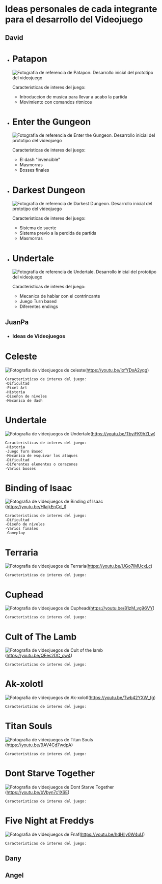 # Ideas personales de cada integrante para el desarrollo del Videojuego

## David
* # Patapon
  ![Fotografia de referencia de Patapon. Desarrollo inicial del prototipo del videojuego](https://imgs.search.brave.com/qIDsA-pExdRKBZe1e4FA3_3EYBtxDrLb67iyFnFfXuM/rs:fit:1170:660:1/g:ce/aHR0cHM6Ly9nZWVr/Y3VsdHVyZS5jby93/cC1jb250ZW50L3Vw/bG9hZHMvMjAxNy8x/Mi9SZW1hc3RlcmVk/LVBhdGFwb24tMi1B/cnJpdmluZy1pbi0y/MDE4LTIuanBn)

  Caracteristicas de interes del juego:
  - Introduccion de musica para llevar a acabo la partida
  - Movimiento con comandos ritmicos 


* # Enter the Gungeon 
  ![Fotografia de referencia de Enter the Gungeon. Desarrollo inicial del prototipo del videojuego](https://imgs.search.brave.com/czELMe1nuYT8JFvPdmKmz3indK11d_VMVtr26EpNMOA/rs:fit:1200:1080:1/g:ce/aHR0cHM6Ly9zdGF0/aWMudGFpZ2FtZS5v/cmcvaW1hZ2Uvc2Ny/ZWVuc2hvdC8yMDE2/MDQvZW50ZXItdGhl/LWd1bmdlb24tMi5q/cGc)
  
  Caracteristicas de interes del juego:
  - El dash "invencible"
  - Masmorras
  - Bosses finales

* # Darkest Dungeon
  ![Fotografia de referencia de Darkest Dungeon. Desarrollo inicial del prototipo del videojuego](https://imgs.search.brave.com/_HOUnaRk-P497BEoLy7DOFv6fRjwZijbUcYva9ubMvI/rs:fit:1200:1080:1/g:ce/aHR0cHM6Ly93d3cu/aW5maW5pdHluZXdz/LmNvbS5ici93cC1j/b250ZW50L3VwbG9h/ZHMvMjAxOS8wMi9k/YXJrZXN0LWR1bmdl/b24taGQtd2FsbHBh/cGVycy1oZC02OTE2/OC0yMjk3NjcxLmpw/Zw)
    
    Caracteristicas de interes del juego:
    - Sistema de suerte
    - Sistema previo a la perdida de partida
    - Masmorras

* # Undertale
  ![Fotografia de referencia de Undertale. Desarrollo inicial del prototipo del videojuego](https://imgs.search.brave.com/cRUt_YyR8t6xyvLHLUsuiA1AA14SrxwaiDQN-Ucwt9U/rs:fit:480:270:1/g:ce/aHR0cDovL3BhMS5u/YXJ2aWkuY29tLzYx/NjIvMjlmNWNiNjll/ZGVmYTExMjQ1OTlj/ODRhMzAzNzZhMzA3/MDIzMWE3Y19ocS5n/aWY.gif)

    Caracteristicas de interes del juego:
    - Mecanica de hablar con el contrincante
    - Juego Turn based 
    - Diferentes endings


## JuanPa

*  ### Ideas de Videojuegos

  # Celeste
  ![Fotografia de videojuegos de celeste](https://assets.nintendo.com/image/upload/c_fill,w_1200/q_auto:best/f_auto/dpr_2.0/ncom/es_LA/games/switch/c/celeste-switch/hero)(https://youtu.be/iofYDsA2yqg)

    Caracteristicas de interes del juego:
    -Dificultad
    -Pixel Art
    -Historia
    -Diseñon de niveles
    -Mecanica de dash
    

  # Undertale
  ![Fotografia de videojuegos de Undertale](https://static.wikia.nocookie.net/eswikia/images/a/a5/Undertale.png/revision/latest/scale-to-width-down/3840?cb=20160825000138)(https://youtu.be/TbyiFK9hZLw)

    Caracteristicas de interes del juego:
    -Historia 
    -Juego Turn Based
    -Mecanica de esquivar los ataques
    -Dificultad
    -Diferentes elementos o corazones
    -Varios bosses

  # Binding of Isaac
  ![Fotografia de videojuegos de Binding of Isaac](https://cdn.akamai.steamstatic.com/steam/apps/250900/capsule_616x353.jpg?t=1617174663)(https://youtu.be/HIajkEnCd_I)

    Caracteristicas de interes del juego:
    -Dificultad 
    -Diseño de niveles
    -Varios finales
    -Gameplay

  # Terraria
  ![Fotografia de videojuegos de Terraria](https://cdn.akamai.steamstatic.com/steam/apps/105600/header.jpg?t=1666290860)(https://youtu.be/UGo7iMUcxLc)

    Caracteristicas de interes del juego:

  # Cuphead
  ![Fotografia de videojuegos de Cuphead](https://assets.nintendo.com/image/upload/ar_16:9,c_lpad,w_1240/b_white/f_auto/q_auto/ncom/software/switch/70010000016330/d94d2186ef03c930392253c83c84af0c73b7e57cd902a526b09b4155a25930fe)(https://youtu.be/81zM_vg96VY)

    Caracteristicas de interes del juego:

  # Cult of The Lamb
  ![Fotografia de videojuegos de Cult of the lamb](https://assets.nintendo.com/image/upload/c_fill,w_1200/q_auto:best/f_auto/dpr_2.0/ncom/es_LA/dlc/switch-dlc/cult-of-the-lamb-dlc/rom-bundle/cult-of-the-lamb-cultist-edition/image)(https://youtu.be/QEes2DC_cw4)

    Caracteristicas de interes del juego:

  # Ak-xolotl
  ![Fotografia de videojuegos de Ak-xolotl](https://cdn.akamai.steamstatic.com/steam/apps/1479140/header.jpg?t=1680090546)(https://youtu.be/Twb42YXW_fg)

    Caracteristicas de interes del juego:

  # Titan Souls
  ![Fotografia de videojuegos de Titan Souls](https://i.blogs.es/09c700/1366_2000/1366_2000.jpeg)(https://youtu.be/9AV4Cd7wdpA)

    Caracteristicas de interes del juego:

  # Dont Starve Together
  ![Fotografia de videojuegos de Dont Starve Together](https://store-images.s-microsoft.com/image/apps.47843.68986806511725911.f424da40-674e-41a9-878c-7a524fa56895.f1496447-da74-4070-887c-e8cd3e366e38?q=90&w=480&h=270)(https://youtu.be/bVbyn7c1X6E)

    Caracteristicas de interes del juego:

  # Five Night at Freddys
  ![Fotografia de videojuegos de Fnaf](https://image.api.playstation.com/vulcan/ap/rnd/202009/3020/AwfxjgRsZUe9JK6AOvZcz8Rx.jpg)(https://youtu.be/hdHlIy0W4uU)

    Caracteristicas de interes del juego:
  

  

## Dany

## Angel

